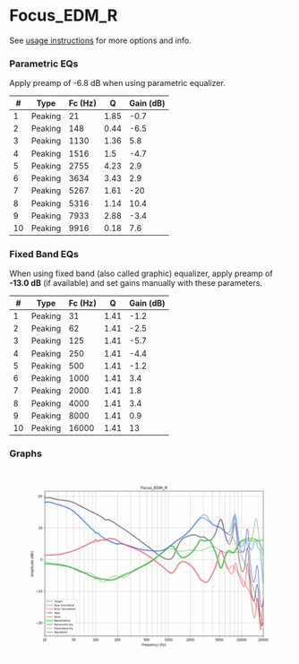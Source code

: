 # Focus_EDM_R
See [usage instructions](https://github.com/jaakkopasanen/AutoEq#usage) for more options and info.

### Parametric EQs
Apply preamp of -6.8 dB when using parametric equalizer.

|   # | Type    |   Fc (Hz) |    Q |   Gain (dB) |
|-----|---------|-----------|------|-------------|
|   1 | Peaking |        21 | 1.85 |        -0.7 |
|   2 | Peaking |       148 | 0.44 |        -6.5 |
|   3 | Peaking |      1130 | 1.36 |         5.8 |
|   4 | Peaking |      1516 | 1.5  |        -4.7 |
|   5 | Peaking |      2755 | 4.23 |         2.9 |
|   6 | Peaking |      3634 | 3.43 |         2.9 |
|   7 | Peaking |      5267 | 1.61 |       -20   |
|   8 | Peaking |      5316 | 1.14 |        10.4 |
|   9 | Peaking |      7933 | 2.88 |        -3.4 |
|  10 | Peaking |      9916 | 0.18 |         7.6 |

### Fixed Band EQs
When using fixed band (also called graphic) equalizer, apply preamp of **-13.0 dB** (if available) and set gains manually with these parameters.

|   # | Type    |   Fc (Hz) |    Q |   Gain (dB) |
|-----|---------|-----------|------|-------------|
|   1 | Peaking |        31 | 1.41 |        -1.2 |
|   2 | Peaking |        62 | 1.41 |        -2.5 |
|   3 | Peaking |       125 | 1.41 |        -5.7 |
|   4 | Peaking |       250 | 1.41 |        -4.4 |
|   5 | Peaking |       500 | 1.41 |        -1.2 |
|   6 | Peaking |      1000 | 1.41 |         3.4 |
|   7 | Peaking |      2000 | 1.41 |         1.8 |
|   8 | Peaking |      4000 | 1.41 |         3.4 |
|   9 | Peaking |      8000 | 1.41 |         0.9 |
|  10 | Peaking |     16000 | 1.41 |        13   |

### Graphs
![](./Focus_EDM_R.png)
